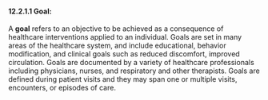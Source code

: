 #### 12.2.1.1 Goal:

A **goal** refers to an objective to be achieved as a consequence of healthcare interventions applied to an individual. Goals are set in many areas of the healthcare system, and include educational, behavior modification, and clinical goals such as reduced discomfort, improved circulation. Goals are documented by a variety of healthcare professionals including physicians, nurses, and respiratory and other therapists. Goals are defined during patient visits and they may span one or multiple visits, encounters, or episodes of care.
